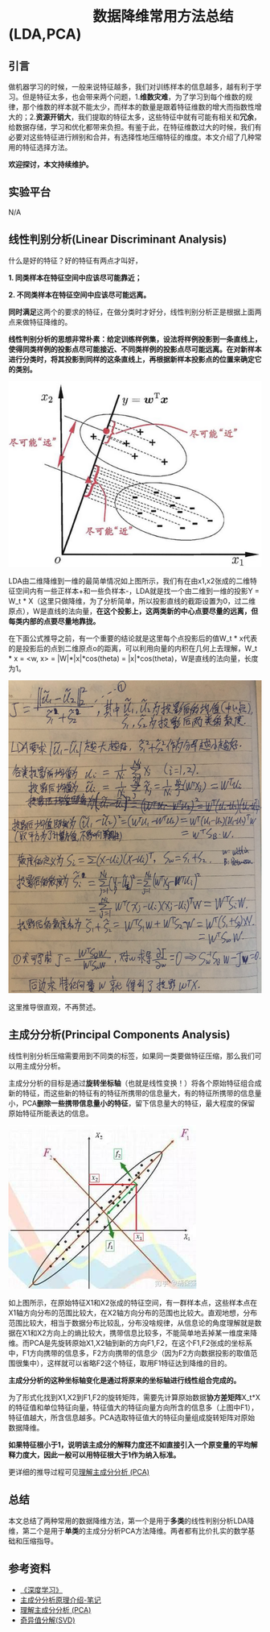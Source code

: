 # 　　　　　　数据降维常用方法总结(LDA,PCA)
## 引言

做机器学习的时候，一般来说特征越多，我们对训练样本的信息越多，越有利于学习。但是特征太多，也会带来两个问题，1.**维数灾难**，为了学习到每个维数的规律，那个维数的样本就不能太少，而样本的数量是跟着特征维数的增大而指数性增大的；2.**资源开销大**，我们提取的特征太多，这些特征中就有可能有相关和**冗余**，给数据存储，学习和优化都带来负担。有鉴于此，在特征维数过大的时候，我们有必要对这些特征进行辨别和合并，有选择性地压缩特征的维度。本文介绍了几种常用的特征选择方法。

**欢迎探讨，本文持续维护。**

## 实验平台

N/A

## 线性判别分析(Linear Discriminant Analysis)

什么是好的特征？好的特征有两点才叫好，

**1. 同类样本在特征空间中应该尽可能靠近；**

**2. 不同类样本在特征空间中应该尽可能远离。**

**同时满足**这两个的要求的特征，在做分类时才好分，线性判别分析正是根据上面两点来做特征降维的。

**线性判别分析的思想非常朴素：给定训练样例集，设法将样例投影到一条直线上，使得同类样例的投影点尽可能接近、不同类样例的投影点尽可能远离。在对新样本进行分类时，将其投影到同样的这条直线上，再根据新样本投影点的位置来确定它的类别。**

![](images/133329.png)

LDA由二维降维到一维的最简单情况如上图所示，我们有在由x1,x2张成的二维特征空间内有一些正样本+和一些负样本-，LDA就是找一个由二维到一维的投影Y = W_t \* X（这里只做降维，为了分析简单，所以投影直线的截距设置为0，过二维原点），Ｗ是直线的法向量，**在这个投影上，这两类新的中心点要尽量的远离，但每类内部的点要尽量地靠拢。**

在下面公式推导之前，有一个重要的结论就是这里每个点投影后的值W_t \* x代表的是投影后的点到二维原点o的距离，可以利用向量的内积在几何上去理解，W_t \* x = <w, x> = |W|\*|x|\*cos(theta) = |x|\*cos(theta)，W是直线的法向量，长度为1。

![](images/143203.png)

这里推导很直观，不再赘述。

## 主成分分析(Principal Components Analysis)

线性判别分析压缩需要用到不同类的标签，如果同一类要做特征压缩，那么我们可以用主成分分析。

主成分分析的目标是通过**旋转坐标轴**（也就是线性变换！）将各个原始特征组合成新的特征，而这些新的特征有的特征所携带的信息量大，有的特征所携带的信息量小，PCA**删除一些携带信息量小的特征**，留下信息量大的特征，最大程度的保留原始特征所能表达的信息。

![](images/163536.png)

如上图所示，在原始特征X1和X2张成的特征空间，有一群样本点，这些样本点在X1轴方向分布的范围比较大，在X2轴方向分布的范围也比较大。直观地想，分布范围比较大，相当于数据分布比较乱，分布没啥规律，从信息论的角度理解就是数据在X1和X2方向上的熵比较大，携带信息比较多，不能简单地丢掉某一维度来降维。而PCA是先旋转原始X1,X2轴到新的方向F1,F2，在这个F1,F2张成的坐标系中，F1方向携带的信息多，F2方向携带的信息少（因为F2方向数据投影的取值范围很集中），这样就可以省略F2这个特征，取用F1特征达到降维的目的。

**主成分分析的这种坐标轴变化是通过将原来的坐标轴进行线性组合完成的。**

为了形式化找到X1,X2到F1,F2的旋转矩阵，需要先计算原始数据**协方差矩阵**X_t\*X的特征值和单位特征向量，特征值大的特征向量方向所含的信息多（上图中F1），特征值越大，所含信息越多。PCA选取特征值大的特征向量组成旋转矩阵对原始数据降维。

**如果特征根小于1，说明该主成分的解释力度还不如直接引入一个原变量的平均解释力度大，因此一般可以用特征根大于1作为纳入标准。**

更详细的推导过程可见[理解主成分分析 (PCA)](https://zhuanlan.zhihu.com/p/37810506)

## 总结

本文总结了两种常用的数据降维方法，第一个是用于**多类**的线性判别分析LDA降维，第二个是用于**单类**的主成分分析PCA方法降维。两者都有比价扎实的数学基础和压缩指导。

## 参考资料

+ [《深度学习》](https://book.douban.com/subject/27087503/)
+ [主成分分析原理介绍-笔记](https://zhuanlan.zhihu.com/p/55981609)
+ [理解主成分分析 (PCA)](https://zhuanlan.zhihu.com/p/37810506)
+ [奇异值分解(SVD)](https://zhuanlan.zhihu.com/p/29846048)
